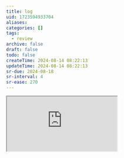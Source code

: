 ```yaml
---
title: log
uid: 1723594933704
aliases:
categories: []
tags:
  - review
archive: false
draft: false
todo: false
createTime: 2024-08-14 08:22:13
updateTime: 2024-08-14 08:22:13
sr-due: 2024-08-18
sr-interval: 4
sr-ease: 270
---
```


<iframe
  class="iframe_full"
  src="https://dict.youdao.com/result?word=log&lang=en"
>
</iframe>
